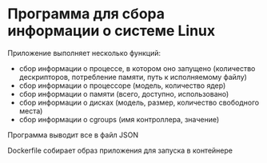 # Программа для сбора информации о системе Linux
Приложение выполняет несколько функций:
- сбор информации о процессе,  в котором оно запущено (количество дескрипторов, потребление памяти, путь к исполняемому файлу)
- сбор информации о процессоре (модель, количество ядер)
- сбор информации о памяти (всего, доступно, использовано)
- сбор информации о дисках (модель, размер, количество свободного места)
- сбор информации о cgroups (имя контроллера, значение)

Программа выводит все в файл JSON

Dockerfile собирает образ приложения для запуска в контейнере
